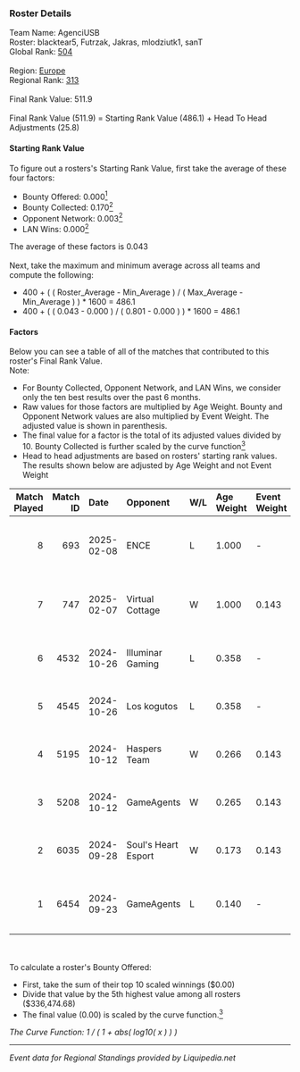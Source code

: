 ### Roster Details<br />
Team Name: AgenciUSB<br />
Roster: blacktear5, Futrzak, Jakras, mlodziutk1, sanT<br />
Global Rank: [504](../standings_global.md)<br />
<br />
Region: [Europe]( ../standings_europe.md)<br />
Regional Rank: [313]( ../standings_europe.md)<br />
<br />
Final Rank Value:  511.9<br />
<br />
Final Rank Value (511.9) = Starting Rank Value (486.1) + Head To Head Adjustments (25.8)<br />

#### Starting Rank Value<br />
To figure out a rosters's Starting Rank Value, first take the average of these four factors:<br />
- Bounty Offered: 0.000[<sup>1</sup>](#table2)
- Bounty Collected: 0.170[<sup>2</sup>](#table1)
- Opponent Network: 0.003[<sup>2</sup>](#table1)
- LAN Wins: 0.000[<sup>2</sup>](#table1)

The average of these factors is 0.043<br />
<br />
Next, take the maximum and minimum average across all teams and compute the following:<br />
- 400 + ( ( Roster_Average - Min_Average ) / ( Max_Average - Min_Average ) ) * 1600 = 486.1
- 400 + ( ( 0.043 - 0.000 ) / ( 0.801 - 0.000 ) ) * 1600 = 486.1


#### Factors<br />
Below you can see a table of all of the matches that contributed to this roster's Final Rank Value.<br />
Note:<br />

- For Bounty Collected, Opponent Network, and LAN Wins, we consider only the ten best results over the past 6 months.
- Raw values for those factors are multiplied by Age Weight. Bounty and Opponent Network values are also multiplied by Event Weight. The adjusted value is shown in parenthesis.
- The final value for a factor is the total of its adjusted values divided by 10. Bounty Collected is further scaled by the curve function[<sup>3</sup>](#curveFunction)
- Head to head adjustments are based on rosters' starting rank values. The results shown below are adjusted by Age Weight and not Event Weight
<span id="table1"></span><br />


| Match Played | Match ID | Date       | Opponent            | W/L | Age Weight | Event Weight | Bounty Collected | Opponent Network | LAN Wins  | H2H Adj. | Roster                                        |
| -: | -: | :- | :- | :- | :- | :- | :- | :- | :- | -: | :- |
|            8 |      693 | 2025-02-08 | ENCE                | L   | 1.000      | -            | -                | -                | -         |    -1.70 | blacktear5, Futrzak, Jakras, mlodziutk1, sanT |
|            7 |      747 | 2025-02-07 | Virtual Cottage     | W   | 1.000      | 0.143        | 0.000 (0.000)    | 0.140 (0.020)    | 0 (0.000) |    15.84 | blacktear5, Futrzak, Jakras, mlodziutk1, sanT |
|            6 |     4532 | 2024-10-26 | Illuminar Gaming    | L   | 0.358      | -            | -                | -                | -         |    -1.28 | blacktear5, Futrzak, Jakras, pr3e, sanT       |
|            5 |     4545 | 2024-10-26 | Los kogutos         | L   | 0.358      | -            | -                | -                | -         |    -0.86 | blacktear5, Futrzak, Jakras, pr3e, sanT       |
|            4 |     5195 | 2024-10-12 | Haspers Team        | W   | 0.266      | 0.143        | 0.000 (0.000)    | 0.030 (0.001)    | 0 (0.000) |     5.38 | blacktear5, Futrzak, Jakras, pr3e, sanT       |
|            3 |     5208 | 2024-10-12 | GameAgents          | W   | 0.265      | 0.143        | 0.003 (0.000)    | 0.119 (0.005)    | 0 (0.000) |     6.36 | blacktear5, Futrzak, Jakras, pr3e, sanT       |
|            2 |     6035 | 2024-09-28 | Soul's Heart Esport | W   | 0.173      | 0.143        | 0.000 (0.000)    | 0.114 (0.003)    | 0 (0.000) |     3.10 | blacktear5, Futrzak, Jakras, pr3e, sanT       |
|            1 |     6454 | 2024-09-23 | GameAgents          | L   | 0.140      | -            | -                | -                | -         |    -1.07 | blacktear5, frox, Futrzak, Jakras, onStyle    |

<br />
<span id="table2"></span><br />
To calculate a roster's Bounty Offered:<br />

- First, take the sum of their top 10 scaled winnings ($0.00)
- Divide that value by the 5th highest value among all rosters ($336,474.68)
- The final value (0.00) is scaled by the curve function.[<sup>3</sup>](#curveFunction)

<span id="curveFunction"></span>_The Curve Function: 1 / ( 1 + abs( log10( x ) ) )_<br />

---
_Event data for Regional Standings provided by Liquipedia.net_<br />
